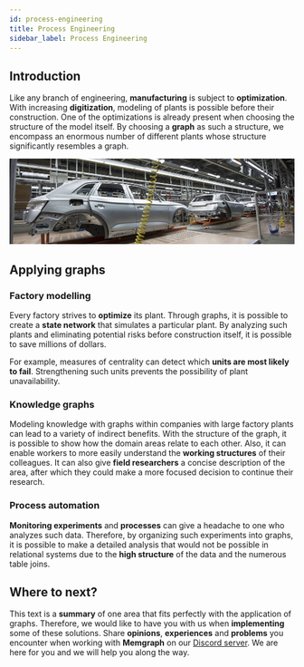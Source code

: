 ```yaml
---
id: process-engineering
title: Process Engineering
sidebar_label: Process Engineering
---
```


## Introduction

Like any branch of engineering, **manufacturing** is subject to
**optimization**. With increasing **digitization**, modeling of plants is
possible before their construction. One of the optimizations is already present
when choosing the structure of the model itself. By choosing a **graph** as such
a structure, we encompass an enormous number of different plants whose structure
significantly resembles a graph.

![memgraph-graph-algorithm-applications-process-engineering](../data/use-cases/memgraph-graph-algorithm-applications-process-engineering.jpg)

## Applying graphs

### Factory modelling

Every factory strives to **optimize** its plant. Through graphs, it is
possible to create a **state network** that simulates a particular plant. By
analyzing such plants and eliminating potential risks before construction
itself, it is possible to save millions of dollars.

For example, measures of centrality can detect which **units are most likely to
fail**. Strengthening such units prevents the possibility of plant
unavailability.

### Knowledge graphs

Modeling knowledge with graphs within companies with large factory plants can
lead to a variety of indirect benefits. With the structure of the graph, it is
possible to show how the domain areas relate to each other. Also, it can enable
workers to more easily understand the **working structures** of their
colleagues. It can also give **field researchers** a concise description of the
area, after which they could make a more focused decision to continue their
research.

### Process automation

**Monitoring experiments** and **processes** can give a headache to one who
analyzes such data. Therefore, by organizing such experiments into graphs, it is
possible to make a detailed analysis that would not be possible in relational
systems due to the **high structure** of the data and the numerous table joins.

## Where to next?

This text is a **summary** of one area that fits perfectly with the application
of graphs. Therefore, we would like to have you with us when **implementing**
some of these solutions. Share **opinions**, **experiences** and **problems**
you encounter when working with **Memgraph** on our [Discord
server](https://discord.gg/memgraph). We are here for you and we will help you
along the way.
